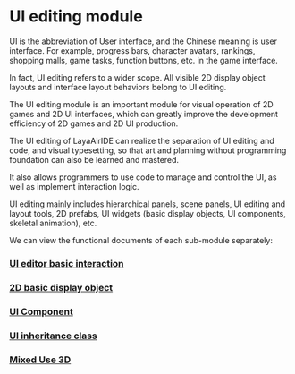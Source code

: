 # UI editing module

UI is the abbreviation of User interface, and the Chinese meaning is user interface. For example, progress bars, character avatars, rankings, shopping malls, game tasks, function buttons, etc. in the game interface.

In fact, UI editing refers to a wider scope. All visible 2D display object layouts and interface layout behaviors belong to UI editing.

The UI editing module is an important module for visual operation of 2D games and 2D UI interfaces, which can greatly improve the development efficiency of 2D games and 2D UI production.

The UI editing of LayaAirIDE can realize the separation of UI editing and code, and visual typesetting, so that art and planning without programming foundation can also be learned and mastered.

It also allows programmers to use code to manage and control the UI, as well as implement interaction logic.

UI editing mainly includes hierarchical panels, scene panels, UI editing and layout tools, 2D prefabs, UI widgets (basic display objects, UI components, skeletal animation), etc.

We can view the functional documents of each sub-module separately:



### [UI editor basic interaction](./basic/readme.md)

### [2D basic display object](../../2D/displayObject/readme.md)

### [UI Component](./uiComponent/readme.md)

### [UI inheritance class](./runtime/readme.md)

### [Mixed Use 3D](./use3D/readme.md)




